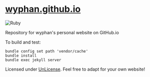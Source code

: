 # [wyphan.github.io](https://wyphan.github.io)

![Ruby](https://github.com/wyphan/wyphan.github.io/workflows/Ruby/badge.svg)

Repository for wyphan's personal website on GitHub.io

To build and test:
```
bundle config set path 'vendor/cache'
bundle install
bundle exec jekyll server
```

Licensed under [UnLicense](https://github.com/wyphan/wyphan.github.io/blob/main/LICENSE). Feel free to adapt for your own website!
